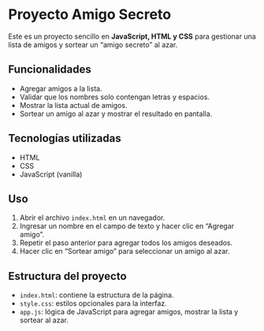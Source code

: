 # Proyecto Amigo Secreto

Este es un proyecto sencillo en **JavaScript, HTML y CSS** para gestionar una lista de amigos y sortear un “amigo secreto” al azar.

## Funcionalidades

- Agregar amigos a la lista.  
- Validar que los nombres solo contengan letras y espacios.  
- Mostrar la lista actual de amigos.  
- Sortear un amigo al azar y mostrar el resultado en pantalla.

## Tecnologías utilizadas

- HTML  
- CSS  
- JavaScript (vanilla)

## Uso

1. Abrir el archivo `index.html` en un navegador.  
2. Ingresar un nombre en el campo de texto y hacer clic en “Agregar amigo”.  
3. Repetir el paso anterior para agregar todos los amigos deseados.  
4. Hacer clic en “Sortear amigo” para seleccionar un amigo al azar.

## Estructura del proyecto

- `index.html`: contiene la estructura de la página.  
- `style.css`: estilos opcionales para la interfaz.  
- `app.js`: lógica de JavaScript para agregar amigos, mostrar la lista y sortear al azar.
